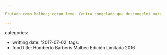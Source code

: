 ```yaml
---

Frutado como Malbec; corpo leve. Contra congelado que descongelei mais ou menos sozinho.

---
```

categories:
- writting
date: '2017-07-02'
tags:
- food
title: Humberto Barberis Malbec Edición Limitada 2016
